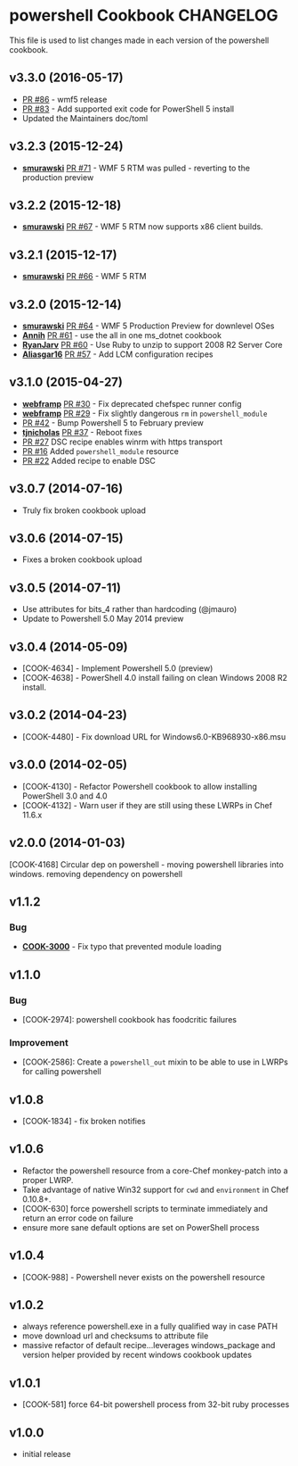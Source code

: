 powershell Cookbook CHANGELOG
=============================
This file is used to list changes made in each version of the powershell cookbook.

v3.3.0 (2016-05-17)
-------------------
- [PR #86](https://github.com/chef-cookbooks/pull/86) - wmf5 release
- [PR #83](https://github.com/chef-cookbooks/pull/83) - Add supported exit code for PowerShell 5 install
- Updated the Maintainers doc/toml

v3.2.3 (2015-12-24)
-------------------
- [**smurawski**](https://github.com/smurawski)
  [PR #71](https://github.com/chef-cookbooks/powershell/pull/71) - WMF 5 RTM was pulled - reverting to the production preview

v3.2.2 (2015-12-18)
-------------------
- [**smurawski**](https://github.com/smurawski)
  [PR #67](https://github.com/chef-cookbooks/powershell/pull/67) - WMF 5 RTM now supports x86 client builds.

v3.2.1 (2015-12-17)
-------------------
- [**smurawski**](https://github.com/smurawski)
  [PR #66](https://github.com/chef-cookbooks/powershell/pull/66) - WMF 5 RTM

v3.2.0 (2015-12-14)
-------------------
- [**smurawski**](https://github.com/smurawski) 
  [PR #64](https://github.com/chef-cookbooks/powershell/pull/64) - WMF 5 Production Preview for downlevel OSes
- [**Annih**](https://github.com/Annih)
  [PR #61](http://github.com/chef-cookbooks/powershell/pull/61) - use the all in one ms_dotnet cookbook
- [**RyanJarv**](https://github.com/RyanJarv)
  [PR #60](http://github.com/chef-cookbooks/powershell/pull/60) - Use Ruby to unzip to support 2008 R2 Server Core
- [**Aliasgar16**](https://Aliasgar16)
  [PR #57](http://github.com/chef-cookbooks/powershell/pull/57) - Add LCM configuration recipes

v3.1.0 (2015-04-27)
-------------------
- [**webframp**](https://github.com/webframp)
  [PR #30](https://github.com/chef-cookbooks/powershell/pull/30) - Fix deprecated chefspec runner config
- [**webframp**](https://github.com/webframp) [PR #29](https://github.com/chef-cookbooks/powershell/pull/29) - Fix slightly dangerous `rm` in `powershell_module`
- [PR #42](https://github.com/chef-cookbooks/powershell/pull/42) - Bump Powershell 5 to February preview
- [**tjnicholas**](https://github.com/tjnicholas) [PR #37](https://github.com/chef-cookbooks/powershell/pull/37) - Reboot fixes
- [PR #27](https://github.com/chef-cookbooks/powershell/pull/27) DSC recipe enables winrm with https transport
- [PR #16](https://github.com/chef-cookbooks/powershell/pull/16) Added `powershell_module` resource
- [PR #22](https://github.com/chef-cookbooks/powershell/pull/22) Added recipe to enable DSC

v3.0.7 (2014-07-16)
-------------------
- Truly fix broken cookbook upload

v3.0.6 (2014-07-15)
-------------------
- Fixes a broken cookbook upload

v3.0.5 (2014-07-11)
-------------------
- Use attributes for bits_4 rather than hardcoding (@jmauro)
- Update to Powershell 5.0 May 2014 preview

v3.0.4 (2014-05-09)
-------------------
- [COOK-4634] - Implement Powershell 5.0 (preview)
- [COOK-4638] - PowerShell 4.0 install failing on clean Windows 2008 R2 install.

v3.0.2 (2014-04-23)
-------------------
- [COOK-4480] - Fix download URL for Windows6.0-KB968930-x86.msu

v3.0.0 (2014-02-05)
-------------------
* [COOK-4130] - Refactor Powershell cookbook to allow installing PowerShell 3.0 and 4.0
* [COOK-4132] - Warn user if they are still using these LWRPs in Chef 11.6.x

v2.0.0 (2014-01-03)
-------------------
[COOK-4168] Circular dep on powershell - moving powershell libraries into windows. removing dependency on powershell

v1.1.2
------
### Bug
- **[COOK-3000](https://tickets.chef.io/browse/COOK-3000)** - Fix typo that prevented module loading

v1.1.0
------
### Bug
- [COOK-2974]: powershell cookbook has foodcritic failures

### Improvement
- [COOK-2586]: Create a `powershell_out` mixin to be able to use in LWRPs for calling powershell

v1.0.8
------
- [COOK-1834] - fix broken notifies

v1.0.6
------
- Refactor the powershell resource from a core-Chef monkey-patch into a proper LWRP.
- Take advantage of native Win32 support for `cwd` and `environment` in Chef 0.10.8+.
- [COOK-630] force powershell scripts to terminate immediately and return an error code on failure
- ensure more sane default options are set on PowerShell process

v1.0.4
------
- [COOK-988] - Powershell never exists on the powershell resource

v1.0.2
------
- always reference powershell.exe in a fully qualified way in case PATH
- move download url and checksums to attribute file
- massive refactor of default recipe...leverages windows_package and version helper provided by recent windows cookbook updates

v1.0.1
------
- [COOK-581] force 64-bit powershell process from 32-bit ruby processes

v1.0.0
------
- initial release
